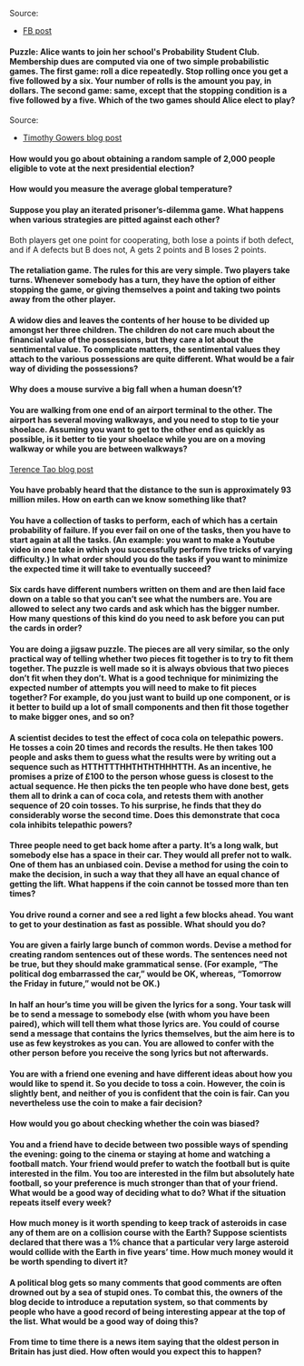 Source:
  * [FB post](https://m.facebook.com/story.php?story_fbid=10159302710865517&id=739115516&anchor_composer=false)

#### Puzzle: Alice wants to join her school's Probability Student Club. Membership dues are computed via one of two simple probabilistic games. The first game: roll a dice repeatedly. Stop rolling once you get a five followed by a six. Your number of rolls is the amount you pay, in dollars. The second game: same, except that the stopping condition is a five followed by a five. Which of the two games should Alice elect to play?

Source:
  * [Timothy Gowers blog post](https://gowers.wordpress.com/2012/06/08/how-should-mathematics-be-taught-to-non-mathematicians/)

#### How would you go about obtaining a random sample of 2,000 people eligible to vote at the next presidential election?

#### How would you measure the average global temperature?

#### Suppose you play an iterated prisoner’s-dilemma game. What happens when various strategies are pitted against each other?
Both players get one point for cooperating, both lose a points if both defect, and if A defects but B does not, A gets 2 points and B loses 2 points.

#### The retaliation game. The rules for this are very simple. Two players take turns. Whenever somebody has a turn, they have the option of either stopping the game, or giving themselves a point and taking two points away from the other player.

#### A widow dies and leaves the contents of her house to be divided up amongst her three children. The children do not care much about the financial value of the possessions, but they care a lot about the sentimental value. To complicate matters, the sentimental values they attach to the various possessions are quite different. What would be a fair way of dividing the possessions?

#### Why does a mouse survive a big fall when a human doesn’t? 

#### You are walking from one end of an airport terminal to the other. The airport has several moving walkways, and you need to stop to tie your shoelace. Assuming you want to get to the other end as quickly as possible, is it better to tie your shoelace while you are on a moving walkway or while you are between walkways?

[Terence Tao blog post](https://terrytao.wordpress.com/2008/12/09/an-airport-inspired-puzzle/)

#### You have probably heard that the distance to the sun is approximately 93 million miles. How on earth can we know something like that?

#### You have a collection of tasks to perform, each of which has a certain probability of failure. If you ever fail on one of the tasks, then you have to start again at all the tasks. (An example: you want to make a Youtube video in one take in which you successfully perform five tricks of varying difficulty.) In what order should you do the tasks if you want to minimize the expected time it will take to eventually succeed?

#### Six cards have different numbers written on them and are then laid face down on a table so that you can’t see what the numbers are. You are allowed to select any two cards and ask which has the bigger number. How many questions of this kind do you need to ask before you can put the cards in order?

#### You are doing a jigsaw puzzle. The pieces are all very similar, so the only practical way of telling whether two pieces fit together is to try to fit them together. The puzzle is well made so it is always obvious that two pieces don’t fit when they don’t. What is a good technique for minimizing the expected number of attempts you will need to make to fit pieces together? For example, do you just want to build up one component, or is it better to build up a lot of small components and then fit those together to make bigger ones, and so on?

#### A scientist decides to test the effect of coca cola on telepathic powers. He tosses a coin 20 times and records the results. He then takes 100 people and asks them to guess what the results were by writing out a sequence such as HTTHTTTHHTHTHTHHHTTH. As an incentive, he promises a prize of £100 to the person whose guess is closest to the actual sequence. He then picks the ten people who have done best, gets them all to drink a can of coca cola, and retests them with another sequence of 20 coin tosses. To his surprise, he finds that they do considerably worse the second time. Does this demonstrate that coca cola inhibits telepathic powers?

#### Three people need to get back home after a party. It’s a long walk, but somebody else has a space in their car. They would all prefer not to walk. One of them has an unbiased coin. Devise a method for using the coin to make the decision, in such a way that they all have an equal chance of getting the lift. What happens if the coin cannot be tossed more than ten times?

#### You drive round a corner and see a red light a few blocks ahead. You want to get to your destination as fast as possible. What should you do?

#### You are given a fairly large bunch of common words. Devise a method for creating random sentences out of these words. The sentences need not be true, but they should make grammatical sense. (For example, “The political dog embarrassed the car,” would be OK, whereas, “Tomorrow the Friday in future,” would not be OK.)

#### In half an hour’s time you will be given the lyrics for a song. Your task will be to send a message to somebody else (with whom you have been paired), which will tell them what those lyrics are. You could of course send a message that contains the lyrics themselves, but the aim here is to use as few keystrokes as you can. You are allowed to confer with the other person before you receive the song lyrics but not afterwards.

#### You are with a friend one evening and have different ideas about how you would like to spend it. So you decide to toss a coin. However, the coin is slightly bent, and neither of you is confident that the coin is fair. Can you nevertheless use the coin to make a fair decision?

#### How would you go about checking whether the coin was biased?

#### You and a friend have to decide between two possible ways of spending the evening: going to the cinema or staying at home and watching a football match. Your friend would prefer to watch the football but is quite interested in the film. You too are interested in the film but absolutely hate football, so your preference is much stronger than that of your friend. What would be a good way of deciding what to do? What if the situation repeats itself every week?

#### How much money is it worth spending to keep track of asteroids in case any of them are on a collision course with the Earth? Suppose scientists declared that there was a 1% chance that a particular very large asteroid would collide with the Earth in five years’ time. How much money would it be worth spending to divert it?

#### A political blog gets so many comments that good comments are often drowned out by a sea of stupid ones. To combat this, the owners of the blog decide to introduce a reputation system, so that comments by people who have a good record of being interesting appear at the top of the list. What would be a good way of doing this?

#### From time to time there is a news item saying that the oldest person in Britain has just died. How often would you expect this to happen?

